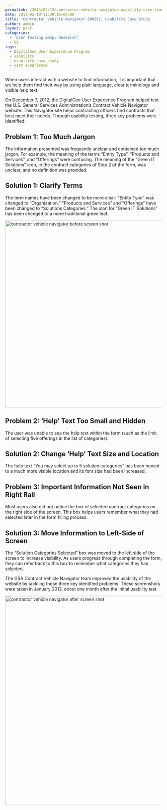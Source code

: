 ```yaml
---
permalink: /2013/02/19/contractor-vehicle-navigator-usability-case-study/
date: 2013-02-19T11:39:15+00:00
title: 'Contractor Vehicle Navigator &#8211; Usability Case Study'
author: admin
layout: post
categories:
  - 'User Testing &amp; Research'
  - UX
tags:
  - DigitalGov User Experience Program
  - usability
  - usability case study
  - user experience
---
```


When users interact with a website to find information, it is important that we help them find their way by using plain language, clear terminology and visible help text.

On December 7, 2012, the DigitalGov User Experience Program helped test the U.S. General Services Administration&#8217;s Contract Vehicle Navigator website. This Navigator site helps contracting officers find contracts that best meet their needs. Through usability testing, three key problems were identified.

## Problem 1: Too Much Jargon

The information presented was frequently unclear and contained too much jargon. For example, the meaning of the terms &#8220;Entity Type&#8221;, &#8220;Products and Services&#8221;, and &#8220;Offerings&#8221; were confusing. The meaning of the &#8220;Green IT Solutions&#8221; icon, in the contract categories of Step 2 of the form, was unclear, and no definition was provided.

## Solution 1: Clarify Terms

The term names have been changed to be more clear: &#8220;Entity Type&#8221; was changed to &#8220;Organization.&#8221; &#8220;Products and Services&#8221; and &#8220;Offerings&#8221; have been changed to &#8220;Solutions Categories.&#8221; The icon for &#8220;Green IT Solutions&#8221; has been changed to a more traditional green leaf.

[<img class="alignnone size-full wp-image-94082" src="https://s3.amazonaws.com/sitesusa/wp-content/uploads/sites/212/2013/12/contractor-vehicle-navigator-before1.jpg" alt="contractor vehicle navigator before screen shot" width="985" height="601" />](https://s3.amazonaws.com/sitesusa/wp-content/uploads/sites/212/2013/12/contractor-vehicle-navigator-before1.jpg)

## Problem 2: &#8216;Help&#8217; Text Too Small and Hidden

The user was unable to see the help text within the form (such as the limit of selecting five offerings in the list of categories).

## Solution 2: Change &#8216;Help&#8217; Text Size and Location

The help text &#8220;You may select up to 5 solution categories&#8221; has been moved to a much more visible location and its font size had been increased.

## Problem 3: Important Information Not Seen in Right Rail

Most users also did not notice the box of selected contract categories on the right side of the screen. This box helps users remember what they had selected later in the form filling process.

## Solution 3: Move Information to Left-Side of Screen

The &#8220;Solution Categories Selected&#8221; box was moved to the left side of the screen to increase visibility. As users progress through completing the form, they can refer back to this box to remember what categories they had selected.

The GSA Contract Vehicle Navigator team improved the usability of the website by tackling these three key identified problems. These screenshots were taken in January 2013, about one month after the initial usability test.

[<img class="alignnone size-full wp-image-94102" src="https://s3.amazonaws.com/sitesusa/wp-content/uploads/sites/212/2013/12/contractor-vehicle-navigator-after1.jpg" alt="contractor vehicle navigator after screen shot" width="978" height="671" />](https://s3.amazonaws.com/sitesusa/wp-content/uploads/sites/212/2013/12/contractor-vehicle-navigator-after1.jpg)

&nbsp;

&nbsp;